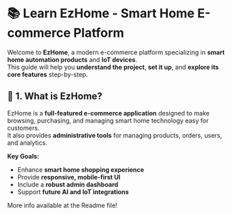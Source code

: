 # 📚 Learn EzHome - Smart Home E-commerce Platform

Welcome to **EzHome**, a modern e-commerce platform specializing in **smart home automation products** and **IoT devices**.  
This guide will help you **understand the project**, **set it up**, and **explore its core features** step-by-step.

## 🏁 1. What is EzHome?
EzHome is a **full-featured e-commerce application** designed to make browsing, purchasing, and managing smart home technology easy for customers.  
It also provides **administrative tools** for managing products, orders, users, and analytics.

**Key Goals:**
- Enhance **smart home shopping experience**
- Provide **responsive, mobile-first UI**
- Include a **robust admin dashboard**
- Support **future AI and IoT integrations**

More info available at the Readme file!

